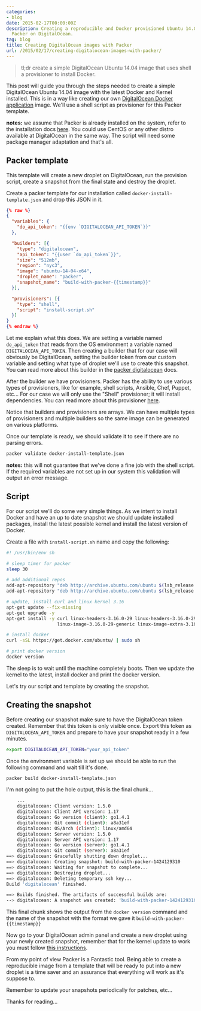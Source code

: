 ```yaml
---
categories:
- blog
date: 2015-02-17T00:00:00Z
description: Creating a reproducible and Docker provisioned Ubuntu 14.04 image with
  Packer on DigitalOcean.
tag: blog
title: Creating DigitalOcean images with Packer
url: /2015/02/17/creating-digitalocean-images-with-packer/
---
```


> tl;dr create a simple DigitalOcean Ubuntu 14.04 image that uses shell a
provisioner to install Docker.

This post will guide you through the steps needed to create a simple
DigitalOcean Ubuntu 14.04 image with the latest Docker and Kernel installed.
This is in a way like creating our own [DigitalOcean Docker
application][do-docker-app] image.  We'll use a shell script as provisioner for
this Packer template.

**notes:** we assume that Packer is already installed on the system, refer to
the installation docs [here][packer-install]. You could use CentOS or any other
distro available at DigitalOcean in the same way. The script will need some
package manager adaptation and that's all.

## Packer template

This template will create a new droplet on DigitalOcean, run the provision
script, create a snapshot from the final state and destroy the droplet.

Create a packer template for our installation called
`docker-install-template.json` and drop this JSON in it.

```json
{% raw %}
{
  "variables": {
    "do_api_token": "{{env `DIGITALOCEAN_API_TOKEN`}}"
  },

  "builders": [{
    "type": "digitalocean",
    "api_token": "{{user `do_api_token`}}",
    "size": "512mb",
    "region": "nyc3",
    "image": "ubuntu-14-04-x64",
    "droplet_name": "packer",
    "snapshot_name": "build-with-packer-{{timestamp}}"
  }],

  "provisioners": [{
    "type": "shell",
    "script": "install-script.sh"
  }]
}
{% endraw %}
```

Let me explain what this does. We are setting a variable named `do_api_token`
that reads from the OS environment a variable named `DIGITALOCEAN_API_TOKEN`.
Then creating a builder that for our case will obviously be DigitalOcean,
setting the builder token from our custom variable and setting what type of
droplet we'll use to create this snapshot. You can read more about this builder
in the [packer digitalocean][packer-do] docs.

After the builder we have provisioners. Packer has the ability to use various
types of provisioners, like for example, shell scripts, Ansible, Chef, Puppet,
etc... For our case we will only use the "Shell" provisioner; it will install
dependencies. You can read more about this provisioner [here][packer-shell].

Notice that builders and provisioners are arrays. We can have multiple types of
provisioners and multiple builders so the same image can be generated on various
platforms.

Once our template is ready, we should validate it to see if there are no parsing
errors.

```bash
packer validate docker-install-template.json
```
**notes:** this will not guarantee that we've done a fine job with the shell
script. If the required variables are not set up in our system this validation
will output an error message.

## Script

For our script we'll do some very simple things. As we intent to install Docker
and have an up to date snapshot we should update installed packages, install the
latest possible kernel and install the latest version of Docker.

Create a file with `install-script.sh` name and copy the following:

```bash
#! /usr/bin/env sh

# sleep timer for packer
sleep 30

# add additional repos
add-apt-repository "deb http://archive.ubuntu.com/ubuntu $(lsb_release -sc) main universe"
add-apt-repository "deb http://archive.ubuntu.com/ubuntu $(lsb_release -sc)-updates main universe"

# update, install curl and linux kernel 3.16
apt-get update --fix-missing
apt-get upgrade -y
apt-get install -y curl linux-headers-3.16.0-29 linux-headers-3.16.0-29-generic \
                   linux-image-3.16.0-29-generic linux-image-extra-3.16.0-29-generic

# install docker
curl -sSL https://get.docker.com/ubuntu/ | sudo sh

# print docker version
docker version
```

The sleep is to wait until the machine completely boots. Then we update the
kernel to the latest, install docker and print the docker version.

Let's try our script and template by creating the snapshot.

## Creating the snapshot

Before creating our snapshot make sure to have the DigitalOcean token created.
Remember that this token is only visible once. Export this token as
`DIGITALOCEAN_API_TOKEN` and prepare to have your snapshot ready in a few
minutes.

```bash
export DIGITALOCEAN_API_TOKEN="your_api_token"
```

Once the environment variable is set up we should be able to run the following
command and wait till it's done.

```bash
packer build docker-install-template.json
```

I'm not going to put the hole output, this is the final chunk...

```bash
    ...
    digitalocean: Client version: 1.5.0
    digitalocean: Client API version: 1.17
    digitalocean: Go version (client): go1.4.1
    digitalocean: Git commit (client): a8a31ef
    digitalocean: OS/Arch (client): linux/amd64
    digitalocean: Server version: 1.5.0
    digitalocean: Server API version: 1.17
    digitalocean: Go version (server): go1.4.1
    digitalocean: Git commit (server): a8a31ef
==> digitalocean: Gracefully shutting down droplet...
==> digitalocean: Creating snapshot: build-with-packer-1424129310
==> digitalocean: Waiting for snapshot to complete...
==> digitalocean: Destroying droplet...
==> digitalocean: Deleting temporary ssh key...
Build 'digitalocean' finished.

==> Builds finished. The artifacts of successful builds are:
--> digitalocean: A snapshot was created: 'build-with-packer-1424129310' in region 'New York 3'
```

This final chunk shows the output from the `docker version` command and the name
of the snapshot with the format we gave it `build-with-packer-{{timestamp}}`

Now go to your DigitalOcean admin panel and create a new droplet using your
newly created snapshot, remember that for the kernel update to work you must
follow [this instructions][do-kernel].

From my point of view Packer is a Fantastic tool. Being able to create a
reproducible image from a template that will be ready to put into a new droplet
is a time saver and an assurance that everything will work as it's suppose to.

Remember to update your snapshots periodically for patches, etc...

Thanks for reading...

[packer-do]: https://packer.io/docs/builders/digitalocean.html
[packer-shell]: https://packer.io/docs/provisioners/shell.html
[packer-install]: https://packer.io/docs/installation.html
[do-kernel]: https://www.digitalocean.com/community/questions/how-i-update-my-kernel
[do-docker-app]: https://www.digitalocean.com/community/tutorials/how-to-use-the-digitalocean-docker-application
